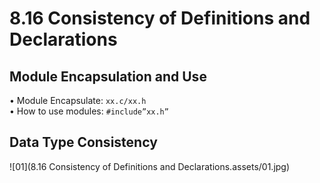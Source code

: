 # 8.16 Consistency of Definitions and Declarations



## Module Encapsulation and Use

• Module Encapsulate: `xx.c/xx.h`  
• How to use modules: `#include”xx.h”`  

## Data Type Consistency

![01](8.16 Consistency of Definitions and Declarations.assets/01.jpg)